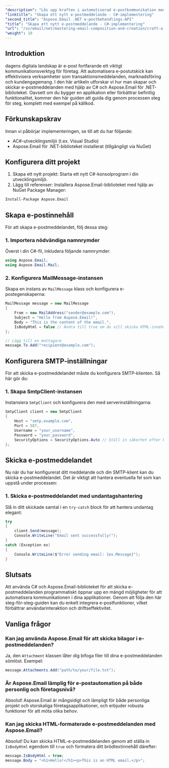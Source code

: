 ```yaml
---
"description": "Lås upp kraften i automatiserad e-postkommunikation med vår detaljerade guide om hur du använder C# och Aspose.Email för .NET-biblioteket. Lär dig hur du skapar, formaterar och skickar e-postmeddelanden, inklusive bilagor och HTML-innehåll."
"linktitle": "Skapa ett nytt e-postmeddelande - C#-implementering"
"second_title": "Aspose.Email .NET e-postbehandlings-API"
"title": "Skapa ett nytt e-postmeddelande - C#-implementering"
"url": "/sv/email/net/mastering-email-composition-and-creation/craft-a-fresh-email-csharp-implementation/"
"weight": 10
---
```


## Introduktion

dagens digitala landskap är e-post fortfarande ett viktigt kommunikationsverktyg för företag. Att automatisera e-postutskick kan effektivisera verksamheter som transaktionsmeddelanden, marknadsföring och kundengagemang. I den här artikeln utforskar vi hur man skapar och skickar e-postmeddelanden med hjälp av C# och Aspose.Email för .NET-biblioteket. Oavsett om du bygger en applikation eller förbättrar befintlig funktionalitet, kommer den här guiden att guida dig genom processen steg för steg, komplett med exempel på källkod.

## Förkunskapskrav

Innan vi påbörjar implementeringen, se till att du har följande:

- AC#-utvecklingsmiljö (t.ex. Visual Studio)
- Aspose.Email för .NET-biblioteket installerat (tillgängligt via NuGet)

## Konfigurera ditt projekt

1. Skapa ett nytt projekt: Starta ett nytt C#-konsolprogram i din utvecklingsmiljö.
2. Lägg till referenser: Installera Aspose.Email-biblioteket med hjälp av NuGet Package Manager:

```bash
Install-Package Aspose.Email
```

## Skapa e-postinnehåll

För att skapa e-postmeddelandet, följ dessa steg:

### 1. Importera nödvändiga namnrymder

Överst i din C#-fil, inkludera följande namnrymder:

```csharp
using Aspose.Email;
using Aspose.Email.Mail;
```

### 2. Konfigurera MailMessage-instansen

Skapa en instans av `MailMessage` klass och konfigurera e-postegenskaperna:

```csharp
MailMessage message = new MailMessage
{
    From = new MailAddress("sender@example.com"),
    Subject = "Hello from Aspose.Email!",
    Body = "This is the content of the email.",
    IsBodyHtml = false // Ändra till true om du vill skicka HTML-innehåll
};

// Lägg till en mottagare
message.To.Add("recipient@example.com");
```

## Konfigurera SMTP-inställningar

För att skicka e-postmeddelandet måste du konfigurera SMTP-klienten. Så här gör du:

### 1. Skapa SmtpClient-instansen

Instansiera `SmtpClient` och konfigurera den med serverinställningarna:

```csharp
SmtpClient client = new SmtpClient
{
    Host = "smtp.example.com",
    Port = 587,
    Username = "your_username",
    Password = "your_password",
    SecurityOptions = SecurityOptions.Auto // Ställ in säkerhet efter behov
};
```

## Skicka e-postmeddelandet

Nu när du har konfigurerat ditt meddelande och din SMTP-klient kan du skicka e-postmeddelandet. Det är viktigt att hantera eventuella fel som kan uppstå under processen:

### 1. Skicka e-postmeddelandet med undantagshantering

Slå in ditt skickade samtal i en `try-catch` block för att hantera undantag elegant:

```csharp
try
{
    client.Send(message);
    Console.WriteLine("Email sent successfully!");
}
catch (Exception ex)
{
    Console.WriteLine($"Error sending email: {ex.Message}");
}
```

## Slutsats

Att använda C# och Aspose.Email-biblioteket för att skicka e-postmeddelanden programmatiskt öppnar upp en mängd möjligheter för att automatisera kommunikationen i dina applikationer. Genom att följa den här steg-för-steg-guiden kan du enkelt integrera e-postfunktioner, vilket förbättrar användarinteraktion och driftseffektivitet.

## Vanliga frågor

### Kan jag använda Aspose.Email för att skicka bilagor i e-postmeddelanden?

Ja, den `Attachment` klassen låter dig bifoga filer till dina e-postmeddelanden sömlöst. Exempel:

```csharp
message.Attachments.Add("path/to/your/file.txt");
```

### Är Aspose.Email lämplig för e-postautomation på både personlig och företagsnivå?

Absolut! Aspose.Email är mångsidigt och lämpligt för både personliga projekt och storskaliga företagsapplikationer, och erbjuder robusta funktioner för att möta olika behov.

### Kan jag skicka HTML-formaterade e-postmeddelanden med Aspose.Email?

Absolut! Du kan skicka HTML-e-postmeddelanden genom att ställa in `IsBodyHtml` egendom till `true` och formatera ditt brödtextinnehåll därefter:

```csharp
message.IsBodyHtml = true;
message.Body = "<h1>Hello!</h1><p>This is an HTML email.</p>";
```